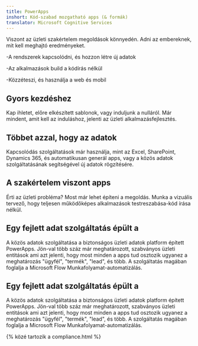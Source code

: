 ```yaml
---
title: PowerApps
inshort: Kód-szabad mozgatható apps (& formák)
translator: Microsoft Cognitive Services
---
```


Viszont az üzleti szakértelem megoldások könnyedén. Adni az embereknek, mit kell meghajtó eredményeket.

-A rendszerek kapcsolódni, és hozzon létre új adatok

-Az alkalmazások build a kódírás nélkül

-Közzéteszi, és használja a web és mobil

## Gyors kezdéshez
Kap ihletet, előre elkészített sablonok, vagy induljunk a nulláról. Már mindent, amit kell az induláshoz, jelenti az üzleti alkalmazásfejlesztés.

## Többet azzal, hogy az adatok
Kapcsolódás szolgáltatások már használja, mint az Excel, SharePoint, Dynamics 365, és automatikusan generál apps, vagy a közös adatok szolgáltatásának segítségével új adatok rögzítésére.

## A szakértelem viszont apps
Érti az üzleti probléma? Most már lehet építeni a megoldás. Munka a vizuális tervező, hogy teljesen működőképes alkalmazások testreszabása-kód írása nélkül.

## Egy fejlett adat szolgáltatás épült a
A közös adatok szolgáltatása a biztonságos üzleti adatok platform épített PowerApps. Jön-val több száz már meghatározott, szabványos üzleti entitások ami azt jelenti, hogy most minden a apps tud osztozik ugyanez a meghatározás "ügyfél", "termék", "lead", és több. A szolgáltatás magában foglalja a Microsoft Flow Munkafolyamat-automatizálás.

## Egy fejlett adat szolgáltatás épült a
A közös adatok szolgáltatása a biztonságos üzleti adatok platform épített PowerApps. Jön-val több száz már meghatározott, szabványos üzleti entitások ami azt jelenti, hogy most minden a apps tud osztozik ugyanez a meghatározás "ügyfél", "termék", "lead", és több. A szolgáltatás magában foglalja a Microsoft Flow Munkafolyamat-automatizálás.

{% közé tartozik a compliance.html %}

